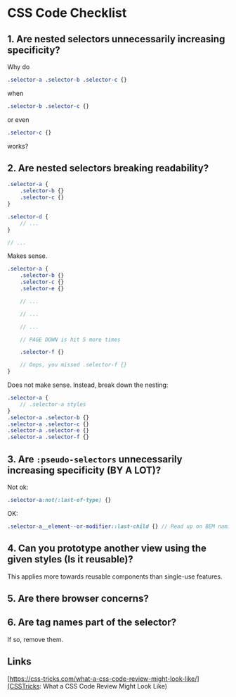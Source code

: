 # CSS Code Checklist

## 1. Are nested selectors unnecessarily increasing specificity?
Why do

```css
.selector-a .selector-b .selector-c {}
```
when

```css
.selector-b .selector-c {}
```
or even

```css
.selector-c {}
```
works?

## 2. Are nested selectors breaking readability?
```sass
.selector-a {
	.selector-b {}
	.selector-c {}
}

.selector-d {
	// ...
}

// ...
```
Makes sense.

```sass
.selector-a {
	.selector-b {}
	.selector-c {}
	.selector-e {}

	// ...

	// ...

	// ...

	// PAGE DOWN is hit 5 more times

	.selector-f {}

	// Oops, you missed .selector-f {}
}
```
Does not make sense. Instead, break down the nesting:

```sass
.selector-a {
	// .selector-a styles
}
.selector-a .selector-b {}
.selector-a .selector-c {}
.selector-a .selector-e {}
.selector-a .selector-f {}
```

## 3. Are `:pseudo-selectors` unnecessarily increasing specificity (BY A LOT)?
Not ok:

```sass
.selector-a:not(:last-of-type) {}
```

OK:

```sass
.selector-a__element--or-modifier::last-child {} // Read up on BEM naming convention
```

## 4. Can you prototype another view using the given styles (Is it reusable)?
This applies more towards reusable components than single-use features.

## 5. Are there browser concerns?

## 6. Are tag names part of the selector?
If so, remove them.

## Links
[https://css-tricks.com/what-a-css-code-review-might-look-like/](CSSTricks: What a CSS Code Review Might Look Like)
